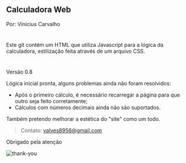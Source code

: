 ## Calculadora Web
Por: Vinícius Carvalho
#
Este git contém um HTML que utiliza Javascript para a lógica da calculadora, estilização feita através de um arquivo CSS.
#
Versão 0.8

Lógica inicial pronta, alguns problemas ainda não foram resolvidos:
* Após o primeiro cálculo, é necessário recarregar a página para que outro seja feito corretamente;
* Cálculos com números decimais ainda não são suportados.

Também pretendo melhorar a estética do "site" como um todo.
>Contato: valves8956@gmail.com

Obrigado pela atenção

![thank-you](https://i1.wp.com/judyhan.com/wp-content/uploads/2014/12/draw-2014-12-10-thankyou-bow-sm.jpg?w=200&ssl=1)